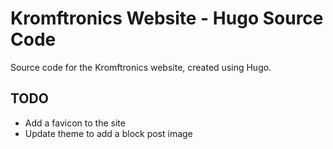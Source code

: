 # Kromftronics Website - Hugo Source Code
Source code for the Kromftronics website, created using Hugo.

## TODO
- Add a favicon to the site
- Update theme to add a block post image

